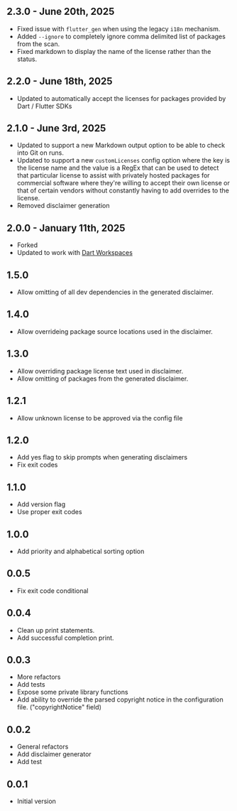 ## 2.3.0 - June 20th, 2025

* Fixed issue with `flutter_gen` when using the legacy `i18n` mechanism.
* Added `--ignore` to completely ignore comma delimited list of packages from the scan.
* Fixed markdown to display the name of the license rather than the status.

## 2.2.0 - June 18th, 2025

* Updated to automatically accept the licenses for packages provided by Dart / Flutter SDKs

## 2.1.0 - June 3rd, 2025

* Updated to support a new Markdown output option to be able to check into Git on runs.
* Updated to support a new `customLicenses` config option where the key is the license name and the value is a RegEx that can be used to detect that particular license to assist with privately hosted packages for commercial software where they're willing to accept their own license or that of certain vendors without constantly having to add overrides to the license.
* Removed disclaimer generation

## 2.0.0 - January 11th, 2025

* Forked
* Updated to work with [Dart Workspaces](https://dart.dev/tools/pub/workspaces)

## 1.5.0

* Allow omitting of all dev dependencies in the generated disclaimer.

## 1.4.0

* Allow overrideing package source locations used in the disclaimer.

## 1.3.0

* Allow overriding package license text used in disclaimer.
* Allow omitting of packages from the generated disclaimer.

## 1.2.1

* Allow unknown license to be approved via the config file

## 1.2.0

* Add yes flag to skip prompts when generating disclaimers
* Fix exit codes

## 1.1.0

* Add version flag
* Use proper exit codes

## 1.0.0

* Add priority and alphabetical sorting option

## 0.0.5

* Fix exit code conditional

## 0.0.4

* Clean up print statements.
* Add successful completion print.
## 0.0.3

* More refactors
* Add tests
* Expose some private library functions
* Add ability to override the parsed copyright notice in the configuration file. ("copyrightNotice" field)

## 0.0.2

* General refactors
* Add disclaimer generator
* Add test

## 0.0.1

* Initial version